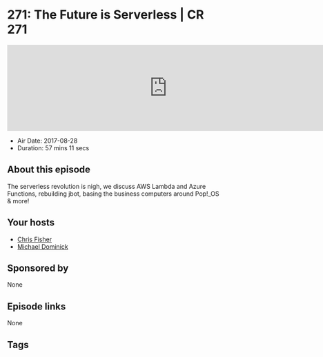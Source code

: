 # 271: The Future is Serverless | CR 271

<iframe src="https://player.fireside.fm/v2/MLf2ZzhC+luxfH3tM?theme=dark" width="740" height="200" frameborder="0" scrolling="no"></iframe>

* Air Date: 2017-08-28
* Duration: 57 mins 11 secs

## About this episode

The serverless revolution is nigh, we discuss AWS Lambda and Azure Functions, rebuilding jbot, basing the business computers around Pop!_OS & more!

## Your hosts
* [Chris Fisher](https://coder.show/hosts/chrislas)
* [Michael Dominick](https://coder.show/hosts/michael)

## Sponsored by

None



## Episode links

None



## Tags

